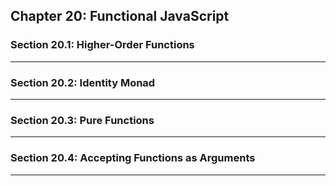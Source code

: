 ## Chapter 20: Functional JavaScript

### Section 20.1: Higher-Order Functions

---

### Section 20.2: Identity Monad

---

### Section 20.3: Pure Functions

---

### Section 20.4: Accepting Functions as Arguments

---

